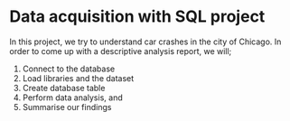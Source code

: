 # Data acquisition with SQL project
In this project, we try to understand car crashes in the city of Chicago.
In order to come up with a descriptive analysis report, we will;
1. Connect to the database
2. Load libraries and the dataset
3. Create database table 
4. Perform data analysis, and 
5. Summarise our findings

